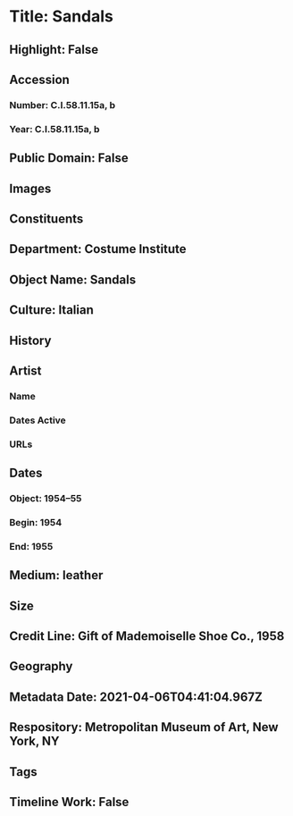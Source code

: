 # Title: Sandals
## Highlight: False
## Accession
### Number: C.I.58.11.15a, b
### Year: C.I.58.11.15a, b
## Public Domain: False
## Images
## Constituents
## Department: Costume Institute
## Object Name: Sandals
## Culture: Italian
## History
## Artist
### Name
### Dates Active
### URLs
## Dates
### Object: 1954–55
### Begin: 1954
### End: 1955
## Medium: leather
## Size
## Credit Line: Gift of Mademoiselle Shoe Co., 1958
## Geography
## Metadata Date: 2021-04-06T04:41:04.967Z
## Respository: Metropolitan Museum of Art, New York, NY
## Tags
## Timeline Work: False